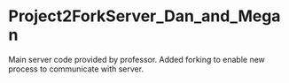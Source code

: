 # Project2ForkServer_Dan_and_Megan

Main server code provided by professor. Added forking to enable new process to communicate with server.
